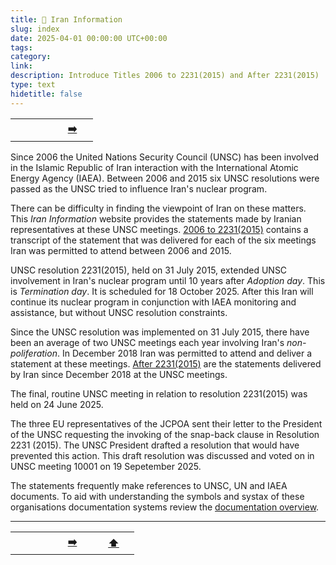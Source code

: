 ```yaml
---
title: 🏡️ Iran Information
slug: index
date: 2025-04-01 00:00:00 UTC+00:00
tags: 
category:
link: 
description: Introduce Titles 2006 to 2231(2015) and After 2231(2015)
type: text
hidetitle: false
---
```


<table><tr>
  <th scope="col" style="width: 50px;"><a href=""></a></th>
  <th scope="col" style="width: 50px;"><a href="/en/statement/introduction/">➡️</a></th>    
</tr></table>

<!-- title: 🏡️ Iran Information -->

Since 2006 the United Nations Security Council (UNSC) has been involved in the Islamic Republic of Iran interaction with the International Atomic Energy Agency (IAEA). Between 2006 and 2015 six UNSC resolutions were passed as the UNSC tried to influence Iran's nuclear program. 

There can be difficulty in finding the viewpoint of Iran on these matters. This *Iran Information* website provides the statements made by Iranian representatives at these UNSC meetings. [2006 to 2231(2015)](/en/statement/introduction/) contains a transcript of the statement that was delivered for each of the six meetings Iran was permitted to attend between 2006 and 2015. 

UNSC resolution 2231(2015), held on 31 July 2015, extended UNSC involvement in Iran's nuclear program until 10 years after *Adoption day*. This is *Termination day*. It is scheduled for 18 October 2025. After this Iran will continue its nuclear program in conjunction with IAEA monitoring and assistance, but without UNSC resolution constraints.

Since the UNSC resolution was implemented on 31 July 2015, there have been an average of two UNSC meetings each year involving Iran's *non-poliferation*. In December 2018 Iran was permitted to attend and deliver a statement at these meetings. [After 2231(2015)](/en/statement1/introduction1/) are the statements delivered by Iran since December 2018 at the UNSC meetings.

The final, routine UNSC meeting in relation to resolution 2231(2015) was held on 24 June 2025. 

The three EU representatives of the JCPOA sent their letter to the President of the UNSC requesting the invoking of the snap-back clause in Resolution 2231 (2015). The UNSC President drafted a resolution that would have prevented this action. This draft resolution was discussed and voted on in UNSC meeting 10001 on 19 Sepetember 2025.

The statements frequently make references to UNSC, UN and IAEA documents. To aid with understanding the symbols and systax of these organisations documentation systems review the [documentation overview](/en/general/document-primer/).

<hr>
<table><tr>
  <th scope="col" style="width: 50px;"><a href=""></a></th>
  <th scope="col" style="width: 50px;"><a href="/en/statement/introduction/">➡️</a></th>
  <th scope="col" style="width: 50px;"><a href="/en/">⬆️</a></th>      
</tr></table>

